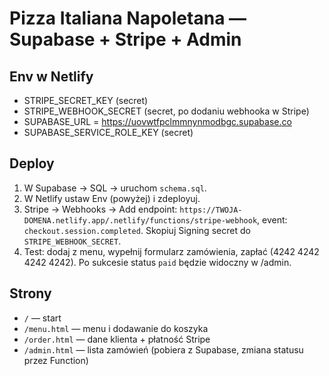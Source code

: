 # Pizza Italiana Napoletana — Supabase + Stripe + Admin

## Env w Netlify
- STRIPE_SECRET_KEY (secret)
- STRIPE_WEBHOOK_SECRET (secret, po dodaniu webhooka w Stripe)
- SUPABASE_URL = https://uovwtfpclmmnynmodbgc.supabase.co
- SUPABASE_SERVICE_ROLE_KEY (secret)

## Deploy
1. W Supabase → SQL → uruchom `schema.sql`.
2. W Netlify ustaw Env (powyżej) i zdeployuj.
3. Stripe → Webhooks → Add endpoint: `https://TWOJA-DOMENA.netlify.app/.netlify/functions/stripe-webhook`, event: `checkout.session.completed`. Skopiuj Signing secret do `STRIPE_WEBHOOK_SECRET`.
4. Test: dodaj z menu, wypełnij formularz zamówienia, zapłać (4242 4242 4242 4242). Po sukcesie status `paid` będzie widoczny w /admin.

## Strony
- `/` — start
- `/menu.html` — menu i dodawanie do koszyka
- `/order.html` — dane klienta + płatność Stripe
- `/admin.html` — lista zamówień (pobiera z Supabase, zmiana statusu przez Function)